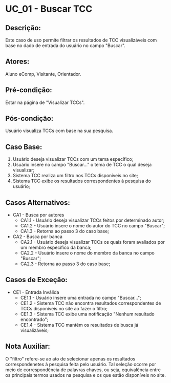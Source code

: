 # UC_01 - Buscar TCC

## Descrição:
Este caso de uso permite filtrar os resultados de TCC visualizáveis com base no dado de entrada do usuário no campo "Buscar".
## Atores:
Aluno eComp, Visitante, Orientador.
## Pré-condição:
Estar na página de "Visualizar TCCs".
## Pós-condição:
Usuário visualiza TCCs com base na sua pesquisa.
## Caso Base:
1. Usuário deseja visualizar TCCs com um tema específico;
1. Usuário insere no campo "Buscar..." o tema de TCC o qual deseja visualizar;
1. Sistema TCC realiza um filtro nos TCCs disponíveis no site;
1. Sistema TCC exibe os resultados correspondentes à pesquisa do usuário;
## Casos Alternativos:
* CA1 - Busca por autores
  * CA1.1 - Usuário deseja visualizar TCCs feitos por determinado autor;  
  * CA1.2 - Usuário insere o nome do autor do TCC no campo "Buscar";  
  * CA1.3 - Retorna ao passo 3 do caso base;  
* CA2 - Busca por banca  
  * CA2.1 - Usuário deseja visualizar TCCs os quais foram avaliados por um membro específico da banca;  
  * CA2.2 - Usuário insere o nome do membro da banca no campo "Buscar";  
  * CA2.3 - Retorna ao passo 3 do caso base;  
## Casos de Exceção:
* CE1 - Entrada Inválida  
  * CE1.1 - Usuário insere uma entrada no campo "Buscar...";  
  * CE1.2 - Sistema TCC não encontra resultados correspondentes de TCCs disponíveis no site ao fazer o filtro;  
  * CE1.3 - Sistema TCC exibe uma notificação "Nenhum resultado encontrado";  
  * CE1.4 - Sistema TCC mantém os resultados de busca já visualizáveis;  
## Nota Auxiliar:
O "filtro" refere-se ao ato de selecionar apenas os resultados correspondenetes à pesquisa feita pelo usuário. Tal seleção ocorre por meio de correspondência de palavras chaves, ou seja, equivalência entre os principais termos usados na pesquisa e os que estão disponíveis no site.
